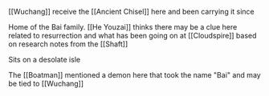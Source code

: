 [[Wuchang]] receive the [[Ancient Chisel]] here and been carrying it since

Home of the Bai family. [[He Youzai]] thinks there may be a clue here related to resurrection and what has been going on at [[Cloudspire]] based on research notes from the [[Shaft]]

Sits on a desolate isle

The [[Boatman]] mentioned a demon here that took the name "Bai" and may be tied to [[Wuchang]]